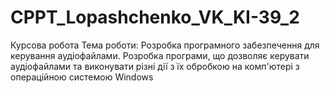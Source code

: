 # CPPT_Lopashchenko_VK_KI-39_2
Курсова робота
Тема роботи: Розробка програмного забезпечення для керування аудіофайлами. Розробка програми, що дозволяє керувати аудіофайлами та виконувати різні дії з їх обробкою на комп'ютері з операційною системою Windows
